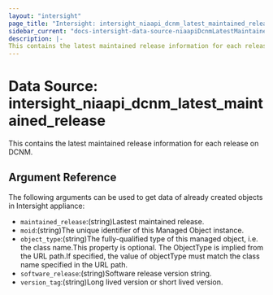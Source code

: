 ```yaml
---
layout: "intersight"
page_title: "Intersight: intersight_niaapi_dcnm_latest_maintained_release"
sidebar_current: "docs-intersight-data-source-niaapiDcnmLatestMaintainedRelease"
description: |-
This contains the latest maintained release information for each release on DCNM.
---
```


# Data Source: intersight_niaapi_dcnm_latest_maintained_release
This contains the latest maintained release information for each release on DCNM.
## Argument Reference
The following arguments can be used to get data of already created objects in Intersight appliance:
* `maintained_release`:(string)Lastest maintained release.
* `moid`:(string)The unique identifier of this Managed Object instance.
* `object_type`:(string)The fully-qualified type of this managed object, i.e. the class name.This property is optional. The ObjectType is implied from the URL path.If specified, the value of objectType must match the class name specified in the URL path.
* `software_release`:(string)Software release version string.
* `version_tag`:(string)Long lived version or short lived version.
